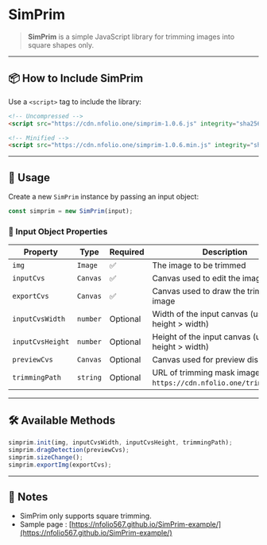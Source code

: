 # SimPrim

> **SimPrim** is a simple JavaScript library for trimming images into square shapes only.

---

## 📦 How to Include SimPrim

Use a `<script>` tag to include the library:

```html
<!-- Uncompressed -->
<script src="https://cdn.nfolio.one/simprim-1.0.6.js" integrity="sha256-w27QxHhrlwGV6vq/PHL6q25iDwkeRAqcihJxyFbHdM8=" crossorigin="anonymous"></script>

<!-- Minified -->
<script src="https://cdn.nfolio.one/simprim-1.0.6.min.js" integrity="sha256-wD8Ud10pocbL08xmK6Tlp7hG8bZp7kBqsmmKtSHnp5k=" crossorigin="anonymous"></script>
```

---

## 🚀 Usage

Create a new `SimPrim` instance by passing an input object:

```javascript
const simprim = new SimPrim(input);
```

### 🧾 Input Object Properties

| **Property**     | **Type** | **Required** | **Description**                                                             |
| ---------------- | -------- | ------------ | --------------------------------------------------------------------------- |
| `img`            | `Image`  | ✅            | The image to be trimmed                                                     |
| `inputCvs`       | `Canvas` | ✅            | Canvas used to edit the image                                               |
| `exportCvs`      | `Canvas` | ✅            | Canvas used to draw the trimmed image                                       |
| `inputCvsWidth`  | `number` | Optional     | Width of the input canvas (used when height > width)                        |
| `inputCvsHeight` | `number` | Optional     | Height of the input canvas (used when height > width)                       |
| `previewCvs`     | `Canvas` | Optional     | Canvas used for preview display                                             |
| `trimmingPath`   | `string` | Optional     | URL of trimming mask image (default: `https://cdn.nfolio.one/trimming.png`) |

---

## 🛠 Available Methods

```javascript
simprim.init(img, inputCvsWidth, inputCvsHeight, trimmingPath);
simprim.dragDetection(previewCvs);
simprim.sizeChange();
simprim.exportImg(exportCvs);
```

---

## 📝 Notes

- SimPrim only supports square trimming.
- Sample page : [https://nfolio567.github.io/SimPrim-example/](https://nfolio567.github.io/SimPrim-example/)